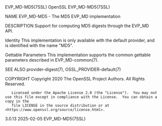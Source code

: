 EVP_MD-MD5(7SSL)							    OpenSSL							      EVP_MD-MD5(7SSL)

NAME
       EVP_MD-MD5 - The MD5 EVP_MD implementation

DESCRIPTION
       Support for computing MD5 digests through the EVP_MD API.

   Identity
       This implementation is only available with the default provider, and is identified with the name "MD5".

   Gettable Parameters
       This implementation supports the common gettable parameters described in EVP_MD-common(7).

SEE ALSO
       provider-digest(7), OSSL_PROVIDER-default(7)

COPYRIGHT
       Copyright 2020 The OpenSSL Project Authors. All Rights Reserved.

       Licensed under the Apache License 2.0 (the "License").  You may not use this file except in compliance with the License.	 You can obtain a copy in the
       file LICENSE in the source distribution or at <https://www.openssl.org/source/license.html>.

3.0.13									  2025-02-05							      EVP_MD-MD5(7SSL)

